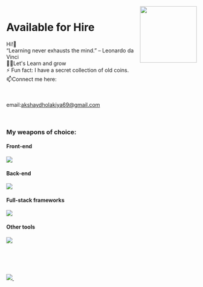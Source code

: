 <img align ="right" src = "https://i.stack.imgur.com/smGdy.gif" width="150" height="150">
<h1>Available for Hire</h1>

Hi!👋<br />
“Learning never exhausts the mind.” – Leonardo da Vinci <br />
👨‍💻Let's Learn and grow<br />
⚡ Fun fact: I have a secret collection of old coins. <br />
 📫Connect me here:
 
 <br />
 
 email:akshaydholakiya69@gmail.com

<br />

### My weapons of choice:

#### Front-end
<img src="https://skillicons.dev/icons?i=html,css,js,ts,react,gatsby,bootstrap,materialui,emotion,tailwind,nextjs,redux,regex,react,sass,styledcomponents&perline=10" />

#### Back-end
<img src="https://skillicons.dev/icons?i=php,nodejs,express,nestjs,mysql,mongodb,postgres,supabase,firebase,appwrite,go,graphql,redis,sqlite&perline=10" />

#### Full-stack frameworks
<img src="https://skillicons.dev/icons?i=remix,nextjs,apollo,wordpress,jenkins,jest,webpack&perline=10" />

#### Other tools
<img src="https://skillicons.dev/icons?i=git,linux,vscode,bash,docker,electron,gcp,github,gitlab,heroku,kubernetes,nginx,aws,azure,cassandra&perline=10" />

<br />
<br />
<br />


 
<br />
<br />

 <p>
  <a href="https://in.linkedin.com/in/akshay-dholakiya-665159263/">
    <img src="https://img.shields.io/badge/akshay-dholakiya-665159263?style=flat&logo=linkedin">
  </a> &nbsp; 

 
</p>
